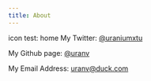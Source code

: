 ```yaml
---
title: About
---
```


icon test: 
<span class="material-symbols-outlined">
  home
</span>
My Twitter: [@uraniumxtu](https://x.com/uraniumxtu/)

My Github page: [@uranv](https://github.com/uranv)

My Email Address: [uranv@duck.com]()
